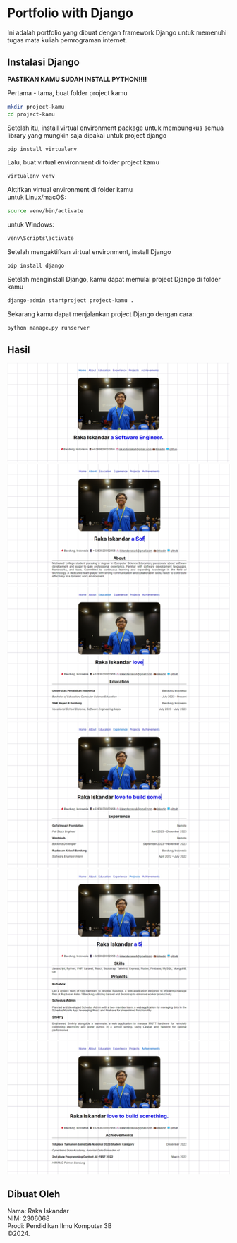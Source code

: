 # Portfolio with Django
Ini adalah portfolio yang dibuat dengan framework Django untuk memenuhi tugas mata kuliah pemrograman internet.

## Instalasi Django
**PASTIKAN KAMU SUDAH INSTALL PYTHON!!!!**

Pertama - tama, buat folder project kamu
```bash
mkdir project-kamu
cd project-kamu
```
Setelah itu, install virtual environment package untuk membungkus semua library yang mungkin saja dipakai untuk project django
```bash
pip install virtualenv
```
Lalu, buat virtual environment di folder project kamu
```bash
virtualenv venv
```
Aktifkan virtual environment di folder kamu\
untuk Linux/macOS:
```bash
source venv/bin/activate
```
untuk Windows:
```bash
venv\Scripts\activate
```
Setelah mengaktifkan virtual environment, install Django
```bash 
pip install django
```
Setelah menginstall Django, kamu dapat memulai project Django di folder kamu
```bash
django-admin startproject project-kamu .
```
Sekarang kamu dapat menjalankan project Django dengan cara:
```bash
python manage.py runserver
```

## Hasil
![Image 1](docs/home-page.jpeg)
![Image 2](docs/about-page.jpeg)
![Image 3](docs/education-page.jpeg)
![Image 4](docs/experience-page.jpeg)
![Image 5](docs/projects-page.jpeg)
![Image 6](docs/achievements-page.jpeg)
## Dibuat Oleh
Nama: Raka Iskandar\
NIM: 2306068\
Prodi: Pendidikan Ilmu Komputer 3B\
&copy;2024.


